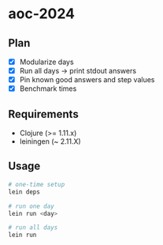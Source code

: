 # aoc-2024

## Plan

- [x] Modularize days
- [x] Run all days -> print stdout answers
- [x] Pin known good answers and step values
- [x] Benchmark times

## Requirements

* Clojure (>= 1.11.x)
* leiningen (~ 2.11.X)

## Usage

```sh
# one-time setup
lein deps

# run one day
lein run <day>

# run all days
lein run
```